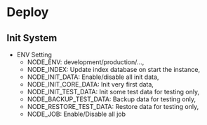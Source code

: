 
# Deploy

## Init System
- ENV Setting
  - NODE_ENV: development/production/...,
  - NODE_INDEX: Update index database on start the instance,
  - NODE_INIT_DATA: Enable/disable all init data,
  - NODE_INIT_CORE_DATA: Init very first data,
  - NODE_INIT_TEST_DATA: Init some test data for testing only,
  - NODE_BACKUP_TEST_DATA: Backup data for testing only,
  - NODE_RESTORE_TEST_DATA: Restore data for testing only,
  - NODE_JOB: Enable/Disable all job
  
